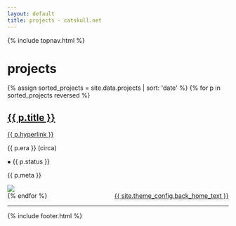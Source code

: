 ```yaml
---
layout: default
title: projects - catskull.net
---
```

{% include topnav.html %}

# projects

{% assign sorted_projects = site.data.projects | sort: 'date' %}
{% for p in sorted_projects reversed %}
<section class="projects-section" id="{{ p.title | slugify }}">
	<h2><a href="#{{ p.title | slugify }}">{{ p.title }}</a></h2>
	<a href="{{ p.hyperlink }}">{{ p.hyperlink }}</a>
	<p class="era-tag">{{ p.era }} (circa)</p>
	<p class="status-tag {{ p.status }}">
	<svg height="8px" width="8px" {% if p.status == 'active' %}class="blinking"{% endif %}>
	  <circle cx="4px" cy="4px" r="2.8px" fill="{% if p.status == 'active' or p.status == 'completed'%}green{% elsif p.status == 'defunct' %}red{% else %}orange{% endif %}" />
	  Sorry, your browser does not support inline SVG.
	</svg>
    {{ p.status }}
	</p>
	<p>{{ p.meta }}</p>
	<div class="img-frame">
		<img src="{{ p.image }}">
	</div>
</section>
{% endfor %}

<footer style="float: right;">
  <a href="/">{{ site.theme_config.back_home_text }}</a>
</footer>

<hr class="final">
<div style="text-align:center;">
  <page-likes></page-likes>
</div>
<page-replies open default="https://catskull.net/public/images/outlook_express-4.png"></page-replies>

{% include footer.html %}

<script src="https://catskull.net/public/js/components/replies.js"></script>
<script src="https://catskull.net/public/js/components/likes.js"></script>
